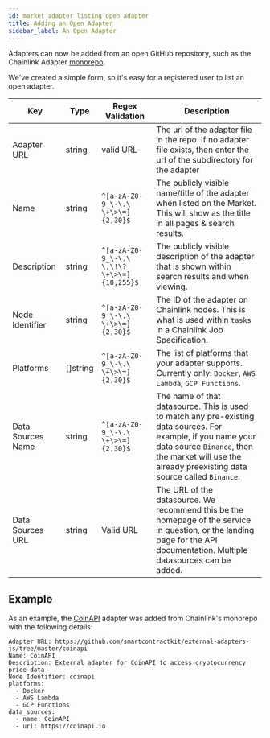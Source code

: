 ```yaml
---
id: market_adapter_listing_open_adapter
title: Adding an Open Adapter
sidebar_label: An Open Adapter
---
```


Adapters can now be added from an open GitHub repository, such as the Chainlink Adapter [monorepo](external-adapters-js.md).

We've created a simple form, so it's easy for a registered user to list an open adapter.

| Key               | Type     | Regex Validation                           | Description                                                                                                                                                                                                                                                         |
|-------------------|----------|--------------------------------------------|---------------------------------------------------------------------------------------------------------------------------------------------------------------------------------------------------------------------------------------------------------------------|
| Adapter URL       | string   | valid URL                                  | The url of the adapter file in the repo. If no adapter file exists, then enter the  url of the subdirectory for the adapter                                                                                                                                         |
| Name              | string   | `^[a-zA-Z0-9_\-\.\ \+\>\=]{2,30}$`         | The publicly visible name/title of the adapter when listed on the Market. This will show as the title in all pages & search results.                                                                                                                                |
| Description       | string   | `^[a-zA-Z0-9_\-\.\ \,\!\?\+\>\=]{10,255}$` | The publicly visible description of the adapter that is shown within search results and when viewing.                                                                                                                                                               |
| Node Identifier   | string   | `^[a-zA-Z0-9_\-\.\ \+\>\=]{2,30}$`         | The ID of the adapter on Chainlink nodes. This is what is used within `tasks` in a Chainlink Job Specification.                                                                                                                                                     |
| Platforms         | []string | `^[a-zA-Z0-9_\-\.\ \+\>\=]{2,30}$`         | The list of platforms that your adapter supports. Currently only: `Docker`, `AWS Lambda`, `GCP Functions`.                                                                                                                                                          |
| Data Sources Name | string   | `^[a-zA-Z0-9_\-\.\ \+\>\=]{2,30}$`         | The name of that datasource. This is used to match any pre-existing data sources. For example, if you name your data source `Binance`, then the market will use the already preexisting data source called `Binance`.                                               |
| Data Sources URL  | string   | Valid URL                                  | The URL of the datasource. We recommend this be the homepage of the service in question, or the landing page for the API documentation. Multiple datasources can be added.                                                                                          |


## Example
As an example, the [CoinAPI](https://market.link/search/adapters?page=1&search=coinapi) adapter was added from Chainlink's monorepo with the following details:

```example
Adapter URL: https://github.com/smartcontractkit/external-adapters-js/tree/master/coinapi
Name: CoinAPI
Description: External adapter for CoinAPI to access cryptocurrency price data
Node Identifier: coinapi
platforms:
  - Docker
  - AWS Lambda
  - GCP Functions
data_sources:
  - name: CoinAPI
  - url: https://coinapi.io
```
